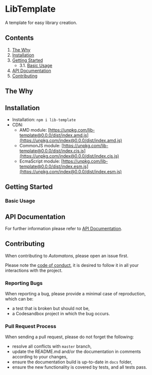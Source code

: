 # LibTemplate

A template for easy library creation.

## Contents
1. [The Why](#the-why)
2. [Installation](#installation)
3. [Getting Started](#getting-started)
   * 3.1. [Basic Usage](#basic-usage)
4. [API Documentation](#api-documentation)
5. [Contributing](#contributing)

## The Why

## Installation
* Installation: `npm i lib-template`
* CDN:
   * AMD module: [https://unpkg.com/lib-template@0.0.0/dist/index.amd.js](https://unpkg.com/index@0.0.0/dist/index.amd.js)
   * CommonJS module: [https://unpkg.com/lib-template@0.0.0/dist/index.cjs.js](https://unpkg.com/index@0.0.0/dist/index.cjs.js)
   * EcmaScript module: [https://unpkg.com/lib-template@0.0.0/dist/index.esm.js](https://unpkg.com/index@0.0.0/dist/index.esm.js)

## Getting Started

### Basic Usage

## API Documentation
For further information please refer to
[API Documentation](https://8coon.github.io/automatons/).

## Contributing
When contributing to *Automatons*, please open an issue first.

Please note the [code of conduct](CODE_OF_CONDUCT.md), it is desired to
follow it in all your interactions with the project.

### Reporting Bugs
When reporting a bug, please provide a minimal case of reproduction, which
can be:
 * a test that is broken but should not be,
 * a Codesandbox project in which the bug occurs.

### Pull Request Process
When sending a pull request, please do not forget the following:
 * resolve all conflicts with `master` branch,
 * update the README.md and/or the documentation in comments according
 to your changes,
 * ensure the documentation build is up-to-date in `docs` folder,
 * ensure the new functionality is covered by tests, and all tests pass.
